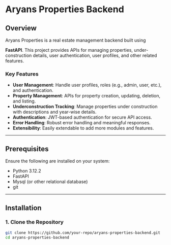 # Aryans Properties Backend

## Overview
Aryans Properties is a real estate management backend built using 

**FastAPI**. This project provides APIs for managing properties, under-construction details, user authentication, user profiles, and other related features.

### Key Features
- **User Management**: Handle user profiles, roles (e.g., admin, user, etc.), and authentication.
- **Property Management**: APIs for property creation, updating, deletion, and listing.
- **Underconstruction Tracking**: Manage properties under construction with descriptions and year-wise details.
- **Authentication**: JWT-based authentication for secure API access.
- **Error Handling**: Robust error handling and meaningful responses.
- **Extensibility**: Easily extendable to add more modules and features.

---

## Prerequisites
Ensure the following are installed on your system:
- Python 3.12.2 
- FastAPI
- Mysql (or other relational database)
- git

---

## Installation

### 1. Clone the Repository
```bash
git clone https://github.com/your-repo/aryans-properties-backend.git
cd aryans-properties-backend
